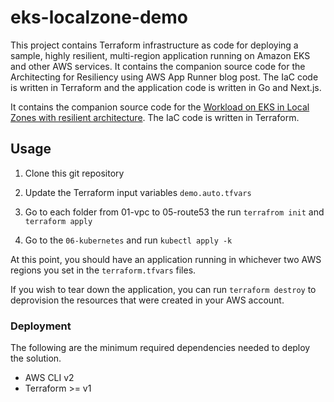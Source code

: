 # eks-localzone-demo 

This project contains Terraform infrastructure as code for deploying a sample, highly resilient, multi-region application running on Amazon EKS and other AWS services.  It contains the companion source code for the Architecting for Resiliency using AWS App Runner blog post.  The IaC code is written in Terraform and the application code is written in Go and Next.js.

It contains the companion source code for the [Workload on EKS in Local Zones with resilient architecture]().  The IaC code is written in Terraform.


## Usage

1. Clone this git repository

2. Update the Terraform input variables `demo.auto.tfvars`

3. Go to each folder from 01-vpc to 05-route53 the run `terrafrom init` and `terraform apply` 

4. Go to the `06-kubernetes` and run `kubectl apply -k` 

At this point, you should have an application running in whichever two AWS regions you set in the `terraform.tfvars` files.


If you wish to tear down the application, you can run `terraform destroy` to deprovision the resources that were created in your AWS account.

### Deployment

The following are the minimum required dependencies needed to deploy the solution.

- AWS CLI v2
- Terraform >= v1
